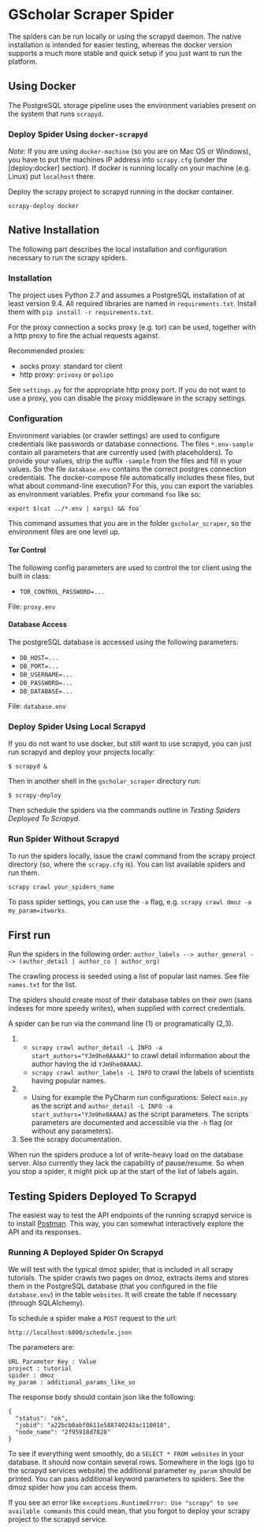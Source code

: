 # GScholar Scraper Spider

The spiders can be run locally or using the scrapyd daemon. The native installation is intended for easier testing,
whereas the docker version supports a much more stable and quick setup if you just want to run the platform.

## Using Docker

The PostgreSQL storage pipeline uses the environment variables present on the system that runs `scrapyd`.

### Deploy Spider Using `docker-scrapyd`

*Note:* If you are using `docker-machine` (so you are on Mac OS or Windows), you have to put the machines IP address into `scrapy.cfg`
(under the [deploy:docker] section). If docker is running locally on your machine (e.g. Linux) put `localhost` there.

Deploy the scrapy project to scrapyd running in the docker container.
```
scrapy-deploy docker
```

## Native Installation

The following part describes the local installation and configuration necessary to run the scrapy spiders.

### Installation

The project uses Python 2.7 and assumes a PostgreSQL installation of at least version 9.4.
All required libraries are named in `requirements.txt`. Install them with `pip install -r requirements.txt`.

For the proxy connection a socks proxy (e.g. tor) can be used, together with a http proxy
to fire the actual requests against.

Recommended proxies:

- socks proxy: standard tor client
- http proxy: `privoxy` or `polipo`

See `settings.py` for the appropriate http proxy port. If you do not want to use a proxy, you can disable the proxy
middleware in the scrapy settings.

### Configuration

Environment variables (or crawler settings) are used to configure credentials like passwords or database connections.
 The files `*.env-sample` contain all parameters that are currently used (with placeholders). To provide your values,
 strip the suffix `-sample` from the files and fill in your values.
 So the file `database.env` contains the correct postgres connection credentials. The docker-compose file automatically
 includes these files, but what about command-line execution? For this, you can export the variables as environment variables.
 Prefix your command `foo` like so:
```
export $(cat ../*.env | xargs) && foo`
```
This command assumes that you are in the 
 folder `gscholar_scraper`, so the environment files are one level up.

#### Tor Control

The following config parameters are used to control the tor client using the built in class:

- `TOR_CONTROL_PASSWORD=...`

File: `proxy.env`

#### Database Access

The postgreSQL database is accessed using the following parameters:

- `DB_HOST=...`
- `DB_PORT=...`
- `DB_USERNAME=...`
- `DB_PASSWORD=...`
- `DB_DATABASE=...`

File: `database.env`

### Deploy Spider Using Local Scrapyd

If you do not want to use docker, but still want to use scrapyd, you can just run scrapyd and deploy your projects
locally:

```
$ scrapyd &
```

Then in another shell in the `gscholar_scraper` directory run:
```
$ scrapy-deploy
```

Then schedule the spiders via the commands outline in *Testing Spiders Deployed To Scrapyd*.

### Run Spider Without Scrapyd

To run the spiders locally, issue the crawl command from the scrapy project directory (so, where the `scrapy.cfg` is).
You can list available spiders and run them.
```
scrapy crawl your_spiders_name
```

To pass spider settings, you can use the `-a` flag, e.g. `scrapy crawl dmoz -a my_param=itworks`.

## First run

Run the spiders in the following order:
 `author_labels --> author_general --> (author_detail | author_co | author_org)` 

The crawling process is seeded using a list of popular last names. See file `names.txt` for the list.

The spiders should create most of their database tables on their own (sans indexes for more speedy writes), 
when supplied with correct credentials.

A spider can be run via the command line (1) or programatically (2,3).

1.
    - `scrapy crawl author_detail -L INFO -a start_authors="YJm9he0AAAAJ"` to crawl detail information about the author having the id
      `YJm9he0AAAAJ`.
    - `scrapy crawl author_labels -L INFO` to crawl the labels of scientists having popular names.
2.
    - Using for example the PyCharm run configurations: Select `main.py` as the script and 
    `author_detail -L INFO -a start_authors="YJm9he0AAAAJ` as the script parameters. The scripts parameters are documented
    and accessible via the `-h` flag (or without any parameters).
3.
    See the scrapy documentation.
    
When run the spiders produce a lot of write-heavy load on the database server. Also currently they lack the capability 
of pause/resume. So when you stop a spider, it might pick up at the start of the list of labels again.

## Testing Spiders Deployed To Scrapyd

The easiest way to test the API endpoints of the running scrapyd service is
 to install [Postman](https://chrome.google.com/webstore/detail/postman/fhbjgbiflinjbdggehcddcbncdddomop). 
 This way, you can somewhat interactively explore the API and its responses.

### Running A Deployed Spider On Scrapyd

We will test with the typical dmoz spider, that is included in all scrapy tutorials.
 The spider crawls two pages on dmoz, extracts items and stores them in the PostgreSQL 
 database (that you configured in the file `database.env`) in the table `websites`. 
 It will create the table if necessary (through SQLAlchemy).

To schedule a spider make a `POST` request to the url:
```
http://localhost:6800/schedule.json
```

The parameters are:
```
URL Parameter Key : Value
project : tutorial
spider : dmoz
my_param : additional_params_like_so
```

The response body should contain json like the following:
```
{
  "status": "ok",
  "jobid": "a22bcb0abf0611e588740242ac110018",
  "node_name": "2f95918d7828"
}
```

To see if everything went smoothly, do a `SELECT * FROM websites` in your database.
 It should now contain several rows. Somewhere in the logs (go to the scrapyd services website) the additional
 parameter `my_param` should be printed. You can pass additional keyword parameters to spiders. See the dmoz spider
 how you can access them.

If you see an error like `exceptions.RuntimeError: Use "scrapy" to see available commands` this could mean, that you
 forgot to deploy your scrapy project to the scrapyd service.

